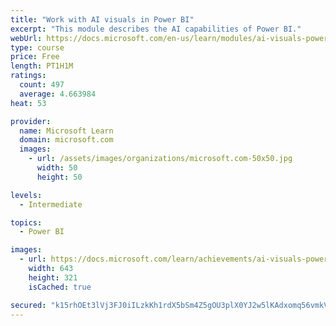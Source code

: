 ```yaml
---
title: "Work with AI visuals in Power BI"
excerpt: "This module describes the AI capabilities of Power BI."
webUrl: https://docs.microsoft.com/en-us/learn/modules/ai-visuals-power-bi/
type: course
price: Free
length: PT1H1M
ratings:
  count: 497
  average: 4.663984
heat: 53

provider:
  name: Microsoft Learn
  domain: microsoft.com
  images:
    - url: /assets/images/organizations/microsoft.com-50x50.jpg
      width: 50
      height: 50

levels:
  - Intermediate

topics:
  - Power BI

images:
  - url: https://docs.microsoft.com/learn/achievements/ai-visuals-power-bi-social.png
    width: 643
    height: 321
    isCached: true

secured: "k15rhOEt3lVj3FJ0iILzkKh1rdX5bSm4Z5gOU3plX0YJ2w5lKAdxomq56vmkVIcUHNx0PhwLbG0xJIgNr/HS38U/vzE+RDoGG2BRQLz+LY7uTY4ugSRMRRzgdnxV8CUeJneDwNvnrfwRvBCNDK9r6b/3tip2BlpiEf+6il8WyuqCAO83UctuFZvRURtyTKGJnhvGCmPXYnfCXiA4/qN5u+fDDThpMd115MqWlJve7NiRcbm1FedfL3CNkPm1QUzb58XPLNA7zF/bTZ5HpEu4MtLYDNIDgn6yzIL3toaJsPnRKM56rIUbmVgufJfZZDpV8IDVgWUTRJ6KmMVIhnnAPbBfQVIEyz4HsKpnCqF6QCUSTF5RQy0q8+iblP3NTQPk3WkmEXrqvWbMRd50ANTjSndgInD0LEy2CBHYtQyHhcg=;vw6imOtWQVgsqxerZPmheQ=="
---
```


